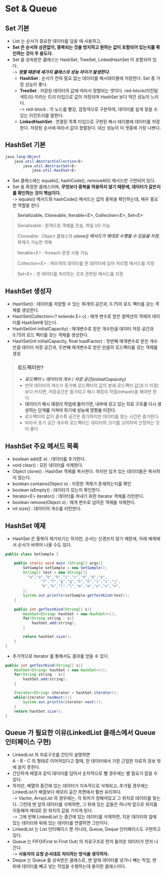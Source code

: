 # Set & Queue

## Set 기본

* List 는 순서가 중요한 데이터를 담을 때 사용하고,&#x20;
* **Set 은 순서와 상관없이, 중복되는 것을 방지하고 원하는 값이 포함되어 있는지를 확인하는 것이 주 용도다.**
* Set 을 상속받은 클래스는 HashSet, TreeSet, LinkedHashSet 이 포함되어 있다. \
  \-> _**정렬 때문에 세가지 클래스의 성능 차이가 발생한다.**_&#x20;
  * **HashSet** : 순서가 전혀 필요 없는 데이터를 해시테이블에 저장한다. Set 중 가장 성능이 좋다.
  * **TreeSet** : 저장된 데이터의 값에 따라서 정렬되는 셋이다. red-block(이진탐색트리) 이라는 트리 타입으로 값이 저장되며 HashSet 보다 약간 성능이 느리다.\
    \-> red-block : 각 노드를 빨강, 검정색으로 구분하여, 데이터를 쉽게 찾을 수 있는 이진트리를 말한다.&#x20;
  * **LinkedHashSet** : 연결된 목록 타입으로 구현된 해시 테이블에 데이터를 저장한다. 저장된 순서에 따라서 값이 정렬된다. 대신 성능이 이 셋중에 가장 나쁘다.&#x20;

## HashSet 기본

```java
java.lang.Object
    java.util.AbstractCollection<E>
        java.util.AbstractSet<E>
            java.util.HashSet<E>
```

* Set 클래스에는 equals(), hashCode(), removeAll() 메서드만 구현되어 있다.&#x20;
* Set 을 확장한 클래스이며, **무엇보다 중복을 허용하지 않기 때문에, 데이터가 같은지를 확인하는 것이 핵심이다.**\
  \-> equals() 메서드와 hashCode() 메서드는 값의 중복을 확인하는데, 매우 중요한 역할을 한다.&#x20;

> **Serializable, Cloneable, Iterable\<E>, Collection\<E>, Set\<E>**
>
> Serializable : 원격으로 객체를 전송, 파일 I/O 가능
>
> Cloneable : Object 클래스의 _**clone() 메서드가 제대로 수행될 수 있음을 지정**_, 복제가 가능한 객체
>
> Iterable\<E> : foreach 문장 사용 가능
>
> Collection\<E> : 여러개의 데이터를 한 데이터에 담아 처리할 메서드를 지정
>
> Set\<E> : 셋 데이터를 처리하는 것과 관련된 메서드를 지정

## HashSet 생성자

* HashSet() : 데이터를 저장할 수 있는 16개의 공간과, 0.75의 로드 팩터를 갖는 객체를 생성한다.
* HashSet(Collection\<? extends E> c) : 매개 변수로 받은 컬렉션의 객체의 데이터를 HashSet에 담는다.
* HashSet(int initialCapacity) : 매개변수로 받은 개수만큼 데이터 저장 공간과 0.75의 로드 팩터를 갖는 객체를 생성한다.
* HashSet(int initialCapacity, float loadFactor) : 첫번째 매개변수로 받은 개수만큼 데이터 저장 공간과, 두번째 매개변수로 받은 만큼의 로드팩터를 갖는 객체를 생성

> ### **로드팩터란?**
>
> * _**로드팩터 = 데이터의 개수 / 저장 공간(initialCapacity)**_
> * 만약 데이터의 개수가 증가해 로드팩터의 값이 본래 로드팩터 값(초기 지정)보다 커지면, 저장공간은 증가되고 해시 재정리 작업(rehash)을 해야만 한다.&#x20;
> * **데이터가 해시 재정리 작업에 들어가면, 내부에 갖고 있는 자료 구조를 다시 생성하는 단계를 거쳐야 하기에 성능에 영향을 미친다.**
> * 로드팩터의 값이 클수록 공간은 증가하지만 데이터를 찾는 시간은 증가한다.&#x20;
> * 따라서 초기 공간 개수와 로드팩터는 데이터의 크기를 고려하여 산정하는 것이 좋다

## HashSet 주요 메서드 목록

* boolean add(E e) : 데이터를 추가한다.
* void clear() : 모든 데이터를 삭제한다.
* Object clone() : HashSet 객체를 복사한다. 하지만 담겨 있는 데이터들은 복사하지 않는다.&#x20;
* boolean contains(Object o) : 지정한 객체가 존재하는지를 확인
* boolean isEmpty() : 데이터가 있는지 확인한다.&#x20;
* Iterator\<E> iterator() : 데이터를 꺼내기 위한 Iterator 객체를 리턴한다.
* boolean remove(Object o) : 매개 변수로 넘어온 객체를 삭제한다.&#x20;
* int size() : 데이터의 개수를 리턴한다.&#x20;

## HashSet 예제

* HashSet 은 중복이 제거되기는 하지만, 순서는 신경쓰지 않기 때문에, 아래 예제에서 순서가 바뀌어 나올 수도 있다.&#x20;

```java
public class SetSample {

    public static void main (String[] args){
        SetSample setSample = new SetSample();
        String[] test = new String[]{
          "a","a","b","b","c","c","d","d","e",
                "f","f","g","g","h","h","i","i","j",
                "k","k","l","l","m","m","n","n","n",
        };
        System.out.println(setSample.getTestKind(test));
    }
    
    public int getTestKind(String[] s){
        HashSet<String> hashSet = new HashSet<>();
        for(String string : s){
            hashSet.add(string);
        }

        return hashSet.size();
    }
}
```

* 추가적으로 Iterator 를 통해서도 결과를 얻을 수 있다.&#x20;

```java
public int getTestKind(String[] s){
    HashSet<String> hashSet = new HashSet<>();
    for(String string : s){
        hashSet.add(string);
    }

    Iterator<String> iterator = hashSet.iterator();
    while(iterator.hasNext()){
        System.out.println(iterator.next());
    }
    return hashSet.size();
}
```

## Queue 가 필요한 이유(LinkedList 클래스에서 Queue 인터페이스 구현)

* LinkedList 의 자료구조를 간단히 설명하면 \
  A - B - C 의 형태로 이어져있다고 할때, 한 데이터에서 가장 근접한 자료의 정보 밖에 알지 못한다.&#x20;
* 간단하게 배열과 같이 데이터를 담아서 순차적으로 뺄 경우에는 별 필요가 없을 수 있다.&#x20;
* 하지만, 배열의 중간에 있는 데이터가 지속적으로 삭제되고, 추가될 경우에는 LinkedList가 배열보다 메모리 공간 측면에서 훨씬 유리하다. \
  \-> Vactor, ArrayList 의 경우에는, 각 위치가 정해져있고 그 위치로 데이터를 찾는다. 그런데 맨 앞의 데이터를 삭제하면, 그 뒤에 있는 값들은 하나씩 앞으로 위치를 이동해야 제대로 된 위치의 값을 가지게 된다. \
  \-> 그에 반해 LinkedList 는 중간에 있는 데이터를 삭제하면, 지운 데이터의 앞에 있는 데이터와 뒤에 있는 데이터를 연결하면 그만이다.&#x20;
* LinkedList 는 List 인터페이스 뿐 아니라, Queue, Deque 인터페이스도 구현하고 있다.&#x20;
* Queue 는 FIFO(First In First Out) 의 자료구조로 먼저 들어온 데이터가 먼저 나간다.\
  \-> **사용자의 요청 순서대로 처리하는 방식을 생각하자.**
* Deque 는 Queue 를 상속받은 클래스로, 맨 앞에 데이터를 넣거나 빼는 작업, 맨 뒤에 데이터를 빼고 넣는 작업을 수행하는데 용이한 클래스이다.&#x20;

&#x20;
